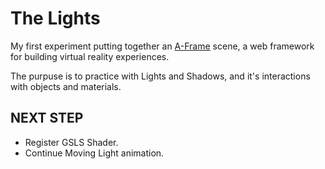 # The Lights

My first experiment putting together an [A-Frame](https://aframe.io) scene, a web framework for building virtual reality experiences.

The purpuse is to practice with Lights and Shadows, and it's interactions with objects and materials.

## NEXT STEP

- Register GSLS Shader.
- Continue Moving Light animation.